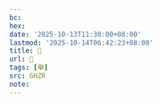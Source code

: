 ```yaml
---
bc:
hex:
date: '2025-10-13T11:30:00+08:00'
lastmod: '2025-10-14T06:42:23+08:00'
title: 󰤁
url: 󰤁
tags: [舉]
src: GHZR
note:
---
```

